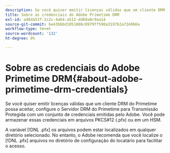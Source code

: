 ```yaml
---
description: Se você quiser emitir licenças válidas que um cliente DRM do Primetime possa aceitar, configure o Servidor DRM do Primetime para Transmissão Protegida com um conjunto de credenciais emitidas pelo Adobe. Você pode armazenar essas credenciais em arquivos PKCS#12 (.pfx) ou em um HSM.
title: Sobre as credenciais do Adobe Primetime DRM
exl-id: a48da53f-2c2c-4a64-a512-dd69a8c9aa14
source-git-commit: be43bbbd1051886c8979ff590a3197b2a7249b6a
workflow-type: tm+mt
source-wordcount: '132'
ht-degree: 0%

---
```


# Sobre as credenciais do Adobe Primetime DRM{#about-adobe-primetime-drm-credentials}

Se você quiser emitir licenças válidas que um cliente DRM do Primetime possa aceitar, configure o Servidor DRM do Primetime para Transmissão Protegida com um conjunto de credenciais emitidas pelo Adobe. Você pode armazenar essas credenciais em arquivos PKCS#12 (.pfx) ou em um HSM.

A variável [!DNL .pfx] os arquivos podem estar localizados em qualquer diretório selecionado. No entanto, o Adobe recomenda que você localize o [!DNL .pfx] arquivos no diretório de configuração do locatário para facilitar o acesso.
